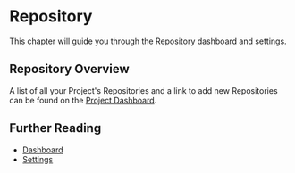# Repository

This chapter will guide you through the Repository dashboard and settings.

## Repository Overview

A list of all your Project's Repositories and a link to add new Repositories can be found on the [Project Dashboard](/tugboat-dashboard/projects/dashboard/index.md#repositories).

## Further Reading

* [Dashboard](/tugboat-dashboard/repository/dashboard/index.md)
* [Settings](/tugboat-dashboard/repository/settings/index.md)
